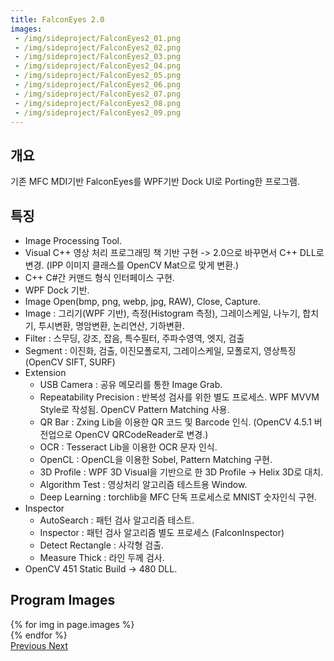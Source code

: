 ```yaml
---
title: FalconEyes 2.0
images:
 - /img/sideproject/FalconEyes2_01.png
 - /img/sideproject/FalconEyes2_02.png
 - /img/sideproject/FalconEyes2_03.png
 - /img/sideproject/FalconEyes2_04.png
 - /img/sideproject/FalconEyes2_05.png
 - /img/sideproject/FalconEyes2_06.png
 - /img/sideproject/FalconEyes2_07.png
 - /img/sideproject/FalconEyes2_08.png
 - /img/sideproject/FalconEyes2_09.png
---
```


## 개요
기존 MFC MDI기반 FalconEyes를 WPF기반 Dock UI로 Porting한 프로그램.

## 특징
- Image Processing Tool.
- Visual C++ 영상 처리 프로그래밍 책 기반 구현 -> 2.0으로 바꾸면서 C++ DLL로 변경.
  (IPP 이미지 클래스를 OpenCV Mat으로 맞게 변환.)
- C++ C#간 커맨드 형식 인터페이스 구현.
- WPF Dock 기반.
- Image Open(bmp, png, webp, jpg, RAW), Close, Capture.
- Image : 그리기(WPF 기반), 측정(Histogram 측정), 그레이스케일, 나누기, 합치기, 투시변환, 명암변환, 논리연산, 기하변환.
- Filter : 스무딩, 강조, 잡음, 특수필터, 주파수영역, 엣지, 검출
- Segment : 이진화, 검출, 이진모폴로지, 그레이스케일, 모폴로지, 영상특징 (OpenCV SIFT, SURF)
- Extension
  - USB Camera : 공유 메모리를 통한 Image Grab.
  - Repeatability Precision : 반복성 검사를 위한 별도 프로세스. WPF MVVM Style로 작성됨. OpenCV Pattern Matching 사용.
  - QR Bar : Zxing Lib을 이용한 QR 코드 및 Barcode 인식. (OpenCV 4.5.1 버전업으로 OpenCV QRCodeReader로 변경.)
  - OCR : Tesseract Lib을 이용한 OCR 문자 인식.
  - OpenCL : OpenCL을 이용한 Sobel, Pattern Matching 구현.
  - 3D Profile : WPF 3D Visual을 기반으로 한 3D Profile -> Helix 3D로 대치.
  - Algorithm Test : 영상처리 알고리즘 테스트용 Window.
  - Deep Learning : torchlib을 MFC 단독 프로세스로 MNIST 숫자인식 구현.
- Inspector
  - AutoSearch : 패턴 검사 알고리즘 테스트.
  - Inspector : 패턴 검사 알고리즘 별도 프로세스 (FalconInspector)
  - Detect Rectangle : 사각형 검출.
  - Measure Thick : 라인 두께 검사.
- OpenCV 451 Static Build -> 480 DLL.
  
## Program Images

<div id="carouselExampleControls" class="carousel slide mb-4" data-ride="carousel">
    <div class="carousel-inner">
        {% for img in page.images %}
            <div class="carousel-item {% if forloop.first %}active{% endif %}">
                <img src="{{ img }}" class="d-block w-100" alt="" onclick="window.open(this.src)">
            </div>
        {% endfor %}
    </div>
    <a class="carousel-control-prev" href="#carouselExampleControls" role="button" data-slide="prev">
        <span class="carousel-control-prev-icon" aria-hidden="true"></span>
        <span class="sr-only">Previous</span>
    </a>
    <a class="carousel-control-next" href="#carouselExampleControls" role="button" data-slide="next">
        <span class="carousel-control-next-icon" aria-hidden="true"></span>
        <span class="sr-only">Next</span>
    </a>
</div>
